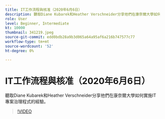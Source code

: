 ```yaml
---
title: IT工作流程與核准（2020年6月6日）
description: 聽取Diane Kubarek和Heather Verschneider分享他們在康奈爾大學如何實施IT專案治理程式的經驗。
role: User
level: Beginner, Intermediate
kt: 10000
thumbnail: 341219.jpeg
source-git-commit: edd0bdb28a9b3d065a64a95af6a216b747577c77
workflow-type: tm+mt
source-wordcount: '52'
ht-degree: 0%

---
```


# IT工作流程與核准（2020年6月6日）

聽取Diane Kubarek和Heather Verschneider分享他們在康奈爾大學如何實施IT專案治理程式的經驗。

>[!VIDEO](https://video.tv.adobe.com/v/341219/?quality=12&learn=on)
